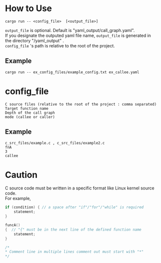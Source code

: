 # How to Use
```
cargo run -- <config_file>  [<output_file>]
```
```output_file``` is optional. Default is "yaml_output/call_graph.yaml".
<br>
If you designate the outputed yaml file name, ```output_file``` is generated in the directory "/yaml_output" .
<br>
```config_file``` 's path is relative to the root of the project.

## Example
```
cargo run -- ex_config_files/example_config.txt ex_callee.yaml
```

# config_file
```
C source files (relative to the root of the project : comma separated)
Target function name
Depth of the call graph
mode (callee or caller)
```

## Example
```
c_src_files/example.c , c_src_files/example2.c
fnA
3
callee
```

# Caution
C source code must be written in a specific format like Linux kernel source code.
<br>
For example,
```c
if (condition) { // a space after "if"/"for"/"while" is required
    statement;
}
```

```c
funcA()
{  // "{" must be in the next line of the defined function name
    statement;
}
```

```c
/*
* Comment line in multiple lines comment out must start with "*"
*/

```